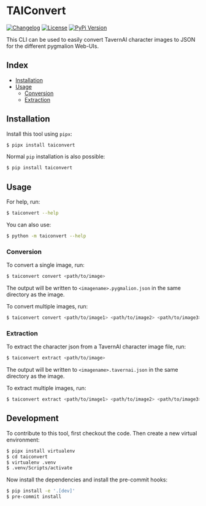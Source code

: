 # TAIConvert

[![Changelog](https://img.shields.io/github/v/release/Mindus1/taiconvert?include_prereleases&label=changelog)](https://github.com/Mindus1/taiconvert/releases)
[![License](https://img.shields.io/badge/license-MIT-brightgreen.svg)](https://github.com/Mindus1/taiconvert/blob/master/LICENSE)
[![PyPi Version](https://img.shields.io/pypi/v/taiconvert.svg)](https://pypi.org/project/taiconvert)

This CLI can be used to easily convert TavernAI character images to JSON for the different pygmalion Web-UIs.

## Index
- [Installation](#installation)
- [Usage](#usage)
  - [Conversion](#conversion)
  - [Extraction](#extraction)

## Installation

Install this tool using `pipx`:
```bash
$ pipx install taiconvert
```

Normal `pip` installation is also possible:
```bash
$ pip install taiconvert
```

## Usage

For help, run:
```bash
$ taiconvert --help
```

You can also use:
```bash
$ python -m taiconvert --help
```

### Conversion

To convert a single image, run:
```bash
$ taiconvert convert <path/to/image>
```

The output will be written to `<imagename>.pygmalion.json` in the same directory as the image.

To convert multiple images, run:
```bash
$ taiconvert convert <path/to/image1> <path/to/image2> <path/to/image3> ...
```

### Extraction

To extract the character json from a TavernAI character image file, run:
```bash
$ taiconvert extract <path/to/image>
```

The output will be written to `<imagename>.tavernai.json` in the same directory as the image.

To extract multiple images, run:
```bash
$ taiconvert extract <path/to/image1> <path/to/image2> <path/to/image3> ...
```

## Development

To contribute to this tool, first checkout the code. Then create a new virtual environment:
```bash
$ pipx install virtualenv
$ cd taiconvert
$ virtualenv .venv
$ .venv/Scripts/activate
```

Now install the dependencies and install the pre-commit hooks:
```bash
$ pip install -e '.[dev]'
$ pre-commit install
```
